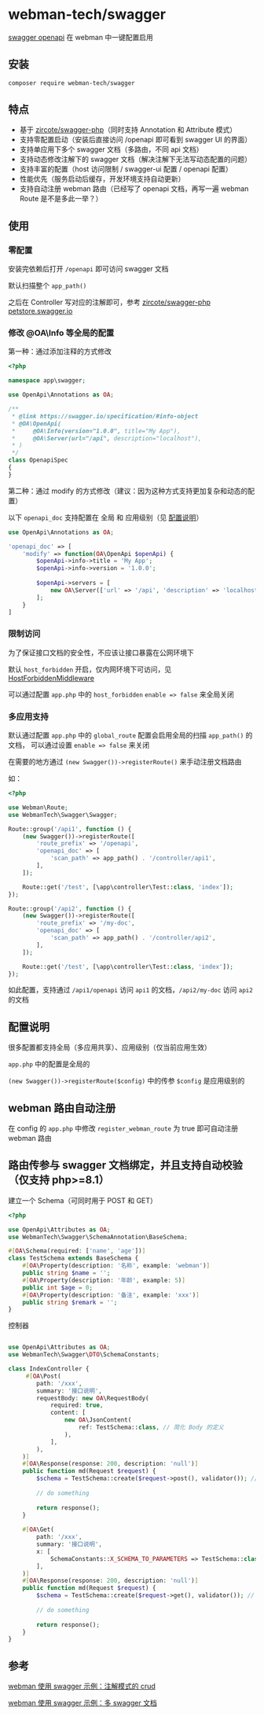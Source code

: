 # webman-tech/swagger

[swagger openapi](https://swagger.io/) 在 webman 中一键配置启用

## 安装

```bash
composer require webman-tech/swagger
```

## 特点

- 基于 [zircote/swagger-php](https://github.com/zircote/swagger-php)（同时支持 Annotation 和 Attribute 模式）
- 支持零配置启动（安装后直接访问 /openapi 即可看到 swagger UI 的界面）
- 支持单应用下多个 swagger 文档（多路由，不同 api 文档）
- 支持动态修改注解下的 swagger 文档（解决注解下无法写动态配置的问题）
- 支持丰富的配置（host 访问限制 / swagger-ui 配置 / openapi 配置）
- 性能优先（服务启动后缓存，开发环境支持自动更新）
- 支持自动注册 webman 路由（已经写了 openapi 文档，再写一遍 webman Route 是不是多此一举？）

## 使用

### 零配置

安装完依赖后打开 `/openapi` 即可访问 swagger 文档

默认扫描整个 `app_path()`

之后在 Controller 写对应的注解即可，参考 [zircote/swagger-php petstore.swagger.io](https://github.com/zircote/swagger-php/tree/master/Examples/petstore.swagger.io)

### 修改 @OA\Info 等全局的配置

第一种：通过添加注释的方式修改

```php
<?php

namespace app\swagger;

use OpenApi\Annotations as OA;

/**
 * @link https://swagger.io/specification/#info-object
 * @OA\OpenApi(
 *     @OA\Info(version="1.0.0", title="My App"),
 *     @OA\Server(url="/api", description="localhost"),
 * )
 */
class OpenapiSpec
{
}
```

第二种：通过 modify 的方式修改（建议：因为这种方式支持更加复杂和动态的配置）

以下 `openapi_doc` 支持配置在 全局 和 应用级别（见 [配置说明](#配置说明)）

```php
use OpenApi\Annotations as OA;

'openapi_doc' => [
    'modify' => function(OA\OpenApi $openApi) {
        $openApi->info->title = 'My App';
        $openApi->info->version = '1.0.0';
        
        $openApi->servers = [
            new OA\Server(['url' => '/api', 'description' => 'localhost']),
        ];
    }
]
```

### 限制访问

为了保证接口文档的安全性，不应该让接口暴露在公网环境下

默认 `host_forbidden` 开启，仅内网环境下可访问，见 [HostForbiddenMiddleware](src/Middleware/HostForbiddenMiddleware.php)

可以通过配置 `app.php` 中的 `host_forbidden` `enable => false` 来全局关闭

### 多应用支持

默认通过配置 `app.php` 中的 `global_route` 配置会启用全局的扫描 `app_path()` 的文档，
可以通过设置 `enable => false` 来关闭

在需要的地方通过 `(new Swagger())->registerRoute()` 来手动注册文档路由

如：

```php
<?php

use Webman\Route;
use WebmanTech\Swagger\Swagger;

Route::group('/api1', function () {
    (new Swagger())->registerRoute([
        'route_prefix' => '/openapi',
        'openapi_doc' => [
            'scan_path' => app_path() . '/controller/api1',
        ],
    ]);

    Route::get('/test', [\app\controller\Test::class, 'index']);
});

Route::group('/api2', function () {
    (new Swagger())->registerRoute([
        'route_prefix' => '/my-doc',
        'openapi_doc' => [
            'scan_path' => app_path() . '/controller/api2',
        ],
    ]);

    Route::get('/test', [\app\controller\Test::class, 'index']);
});
```

如此配置，支持通过 `/api1/openapi` 访问 `api1` 的文档，`/api2/my-doc` 访问 `api2` 的文档

## 配置说明

很多配置都支持全局（多应用共享）、应用级别（仅当前应用生效）

`app.php` 中的配置是全局的

`(new Swagger())->registerRoute($config)` 中的传参 `$config` 是应用级别的

## webman 路由自动注册

在 config 的 `app.php` 中修改 `register_webman_route` 为 true 即可自动注册 webman 路由

## 路由传参与 swagger 文档绑定，并且支持自动校验（仅支持 php>=8.1）

建立一个 Schema（可同时用于 POST 和 GET）

```php
<?php

use OpenApi\Attributes as OA;
use WebmanTech\Swagger\SchemaAnnotation\BaseSchema;

#[OA\Schema(required: ['name', 'age'])]
class TestSchema extends BaseSchema {
    #[OA\Property(description: '名称', example: 'webman')]
    public string $name = '';
    #[OA\Property(description: '年龄', example: 5)]
    public int $age = 0;
    #[OA\Property(description: '备注', example: 'xxx')]
    public string $remark = '';
}
```

控制器

```php

use OpenApi\Attributes as OA;
use WebmanTech\Swagger\DTO\SchemaConstants;

class IndexController {
     #[OA\Post(
        path: '/xxx',
        summary: '接口说明',
        requestBody: new OA\RequestBody(
            required: true,
            content: [
                new OA\JsonContent(
                    ref: TestSchema::class, // 简化 Body 的定义
                ),
            ],
        ),
    )]
    #[OA\Response(response: 200, description: 'null')]
    public function md(Request $request) {
        $schema = TestSchema::create($request->post(), validator()); // 自动装载加自动校验
        
        // do something
        
        return response();
    }
    
    #[OA\Get(
        path: '/xxx',
        summary: '接口说明',
        x: [
            SchemaConstants::X_SCHEMA_TO_PARAMETERS => TestSchema::class, // 该定义会自动将 Schema 转为 QueryParameters
        ],
    )]
    #[OA\Response(response: 200, description: 'null')]
    public function md(Request $request) {
        $schema = TestSchema::create($request->get(), validator()); // 自动装载加自动校验
        
        // do something
        
        return response();
    }
}
```

## 参考

[webman 使用 swagger 示例：注解模式的 crud](https://github.com/webman-tech/webman-samples/tree/swagger-attributions)

[webman 使用 swagger 示例：多 swagger 文档](https://github.com/webman-tech/webman-samples/tree/swagger-multi)
